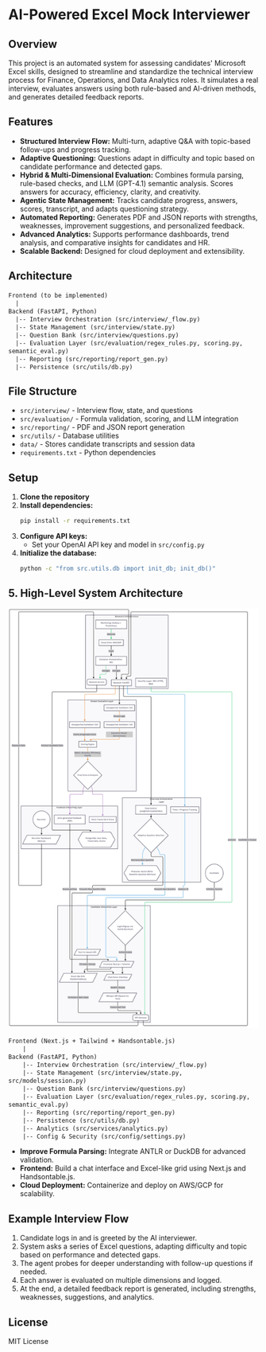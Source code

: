 
# AI-Powered Excel Mock Interviewer

## Overview

This project is an automated system for assessing candidates' Microsoft Excel skills, designed to streamline and standardize the technical interview process for Finance, Operations, and Data Analytics roles. It simulates a real interview, evaluates answers using both rule-based and AI-driven methods, and generates detailed feedback reports.


## Features

- **Structured Interview Flow:** Multi-turn, adaptive Q&A with topic-based follow-ups and progress tracking.
- **Adaptive Questioning:** Questions adapt in difficulty and topic based on candidate performance and detected gaps.
- **Hybrid & Multi-Dimensional Evaluation:** Combines formula parsing, rule-based checks, and LLM (GPT-4.1) semantic analysis. Scores answers for accuracy, efficiency, clarity, and creativity.
- **Agentic State Management:** Tracks candidate progress, answers, scores, transcript, and adapts questioning strategy.
- **Automated Reporting:** Generates PDF and JSON reports with strengths, weaknesses, improvement suggestions, and personalized feedback.
- **Advanced Analytics:** Supports performance dashboards, trend analysis, and comparative insights for candidates and HR.
- **Scalable Backend:** Designed for cloud deployment and extensibility.

## Architecture

```
Frontend (to be implemented)
  |
Backend (FastAPI, Python)
  |-- Interview Orchestration (src/interview/_flow.py)
  |-- State Management (src/interview/state.py)
  |-- Question Bank (src/interview/questions.py)
  |-- Evaluation Layer (src/evaluation/regex_rules.py, scoring.py, semantic_eval.py)
  |-- Reporting (src/reporting/report_gen.py)
  |-- Persistence (src/utils/db.py)
```

## File Structure

- `src/interview/` - Interview flow, state, and questions
- `src/evaluation/` - Formula validation, scoring, and LLM integration
- `src/reporting/` - PDF and JSON report generation
- `src/utils/` - Database utilities
- `data/` - Stores candidate transcripts and session data
- `requirements.txt` - Python dependencies

## Setup

1. **Clone the repository**
2. **Install dependencies:**
	```bash
	pip install -r requirements.txt
	```
3. **Configure API keys:**
	- Set your OpenAI API key and model in `src/config.py`
4. **Initialize the database:**
	```bash
	python -c "from src.utils.db import init_db; init_db()"
	```

## 5. High-Level System Architecture

![Excel Interviewer System Flowchart](docs/flowchart11.png)

```
Frontend (Next.js + Tailwind + Handsontable.js)
	|
Backend (FastAPI, Python)
	|-- Interview Orchestration (src/interview/_flow.py)
	|-- State Management (src/interview/state.py, src/models/session.py)
	|-- Question Bank (src/interview/questions.py)
	|-- Evaluation Layer (src/evaluation/regex_rules.py, scoring.py, semantic_eval.py)
	|-- Reporting (src/reporting/report_gen.py)
	|-- Persistence (src/utils/db.py)
	|-- Analytics (src/services/analytics.py)
	|-- Config & Security (src/config/settings.py)
```
- **Improve Formula Parsing:** Integrate ANTLR or DuckDB for advanced validation.
- **Frontend:** Build a chat interface and Excel-like grid using Next.js and Handsontable.js.
- **Cloud Deployment:** Containerize and deploy on AWS/GCP for scalability.


## Example Interview Flow

1. Candidate logs in and is greeted by the AI interviewer.
2. System asks a series of Excel questions, adapting difficulty and topic based on performance and detected gaps.
3. The agent probes for deeper understanding with follow-up questions if needed.
4. Each answer is evaluated on multiple dimensions and logged.
5. At the end, a detailed feedback report is generated, including strengths, weaknesses, suggestions, and analytics.

## License

MIT License

